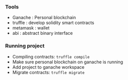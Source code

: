 ### Tools

- Ganache : Personal blockchain
- truffle : develop solidity smart contracts
- metamask : wallet
- abi : abstract binary interface

### Running project

- Compiling contracts: `truffle compile`
- Make sure personal blockchain on ganache is running
- Add project to ganache workspace
- Migrate contracts: `truffle migrate`
